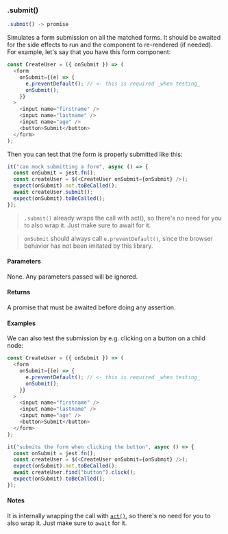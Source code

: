 ### .submit()

```js
.submit() -> promise
```

Simulates a form submission on all the matched forms. It should be awaited for the side effects to run and the component to re-rendered (if needed). For example, let's say that you have this form component:

```js
const CreateUser = ({ onSubmit }) => (
  <form
    onSubmit={(e) => {
      e.preventDefault(); // <- this is required _when testing_
      onSubmit();
    }}
  >
    <input name="firstname" />
    <input name="lastname" />
    <input name="age" />
    <button>Submit</button>
  </form>
);
```

Then you can test that the form is properly submitted like this:

```js
it("can mock submitting a form", async () => {
  const onSubmit = jest.fn();
  const createUser = $(<CreateUser onSubmit={onSubmit} />);
  expect(onSubmit).not.toBeCalled();
  await createUser.submit();
  expect(onSubmit).toBeCalled();
});
```

> `.submit()` already wraps the call with act(), so there's no need for you to also wrap it. Just make sure to await for it.

> `onSubmit` should always call `e.preventDefault()`, since the browser behavior has not been imitated by this library.

#### Parameters

None. Any parameters passed will be ignored.

#### Returns

A promise that must be awaited before doing any assertion.

#### Examples

We can also test the submission by e.g. clicking on a button on a child node:

```js
const CreateUser = ({ onSubmit }) => (
  <form
    onSubmit={(e) => {
      e.preventDefault(); // <- this is required _when testing_
      onSubmit();
    }}
  >
    <input name="firstname" />
    <input name="lastname" />
    <input name="age" />
    <button>Submit</button>
  </form>
);

it("submits the form when clicking the button", async () => {
  const onSubmit = jest.fn();
  const createUser = $(<CreateUser onSubmit={onSubmit} />);
  expect(onSubmit).not.toBeCalled();
  await createUser.find("button").click();
  expect(onSubmit).toBeCalled();
});
```

#### Notes

It is internally wrapping the call with [`act()`](#act), so there's no need for you to also wrap it. Just make sure to `await` for it.
